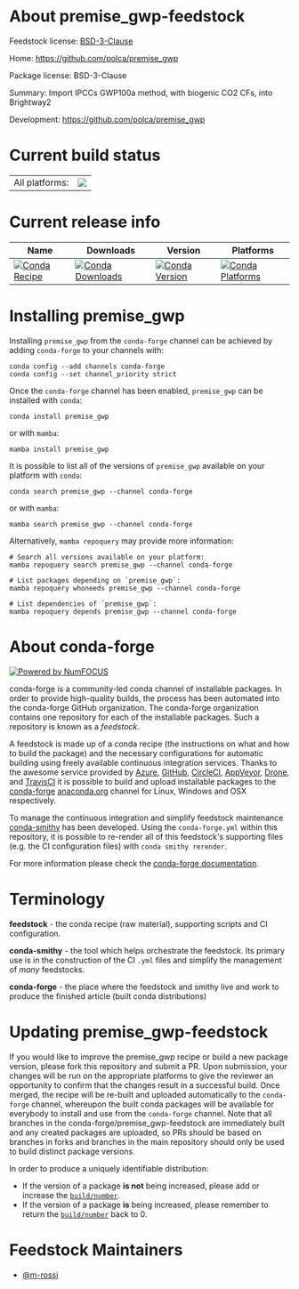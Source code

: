 About premise_gwp-feedstock
===========================

Feedstock license: [BSD-3-Clause](https://github.com/conda-forge/premise_gwp-feedstock/blob/main/LICENSE.txt)

Home: https://github.com/polca/premise_gwp

Package license: BSD-3-Clause

Summary: Import IPCCs GWP100a method, with biogenic CO2 CFs, into Brightway2

Development: https://github.com/polca/premise_gwp

Current build status
====================


<table><tr><td>All platforms:</td>
    <td>
      <a href="https://dev.azure.com/conda-forge/feedstock-builds/_build/latest?definitionId=18324&branchName=main">
        <img src="https://dev.azure.com/conda-forge/feedstock-builds/_apis/build/status/premise_gwp-feedstock?branchName=main">
      </a>
    </td>
  </tr>
</table>

Current release info
====================

| Name | Downloads | Version | Platforms |
| --- | --- | --- | --- |
| [![Conda Recipe](https://img.shields.io/badge/recipe-premise__gwp-green.svg)](https://anaconda.org/conda-forge/premise_gwp) | [![Conda Downloads](https://img.shields.io/conda/dn/conda-forge/premise_gwp.svg)](https://anaconda.org/conda-forge/premise_gwp) | [![Conda Version](https://img.shields.io/conda/vn/conda-forge/premise_gwp.svg)](https://anaconda.org/conda-forge/premise_gwp) | [![Conda Platforms](https://img.shields.io/conda/pn/conda-forge/premise_gwp.svg)](https://anaconda.org/conda-forge/premise_gwp) |

Installing premise_gwp
======================

Installing `premise_gwp` from the `conda-forge` channel can be achieved by adding `conda-forge` to your channels with:

```
conda config --add channels conda-forge
conda config --set channel_priority strict
```

Once the `conda-forge` channel has been enabled, `premise_gwp` can be installed with `conda`:

```
conda install premise_gwp
```

or with `mamba`:

```
mamba install premise_gwp
```

It is possible to list all of the versions of `premise_gwp` available on your platform with `conda`:

```
conda search premise_gwp --channel conda-forge
```

or with `mamba`:

```
mamba search premise_gwp --channel conda-forge
```

Alternatively, `mamba repoquery` may provide more information:

```
# Search all versions available on your platform:
mamba repoquery search premise_gwp --channel conda-forge

# List packages depending on `premise_gwp`:
mamba repoquery whoneeds premise_gwp --channel conda-forge

# List dependencies of `premise_gwp`:
mamba repoquery depends premise_gwp --channel conda-forge
```


About conda-forge
=================

[![Powered by
NumFOCUS](https://img.shields.io/badge/powered%20by-NumFOCUS-orange.svg?style=flat&colorA=E1523D&colorB=007D8A)](https://numfocus.org)

conda-forge is a community-led conda channel of installable packages.
In order to provide high-quality builds, the process has been automated into the
conda-forge GitHub organization. The conda-forge organization contains one repository
for each of the installable packages. Such a repository is known as a *feedstock*.

A feedstock is made up of a conda recipe (the instructions on what and how to build
the package) and the necessary configurations for automatic building using freely
available continuous integration services. Thanks to the awesome service provided by
[Azure](https://azure.microsoft.com/en-us/services/devops/), [GitHub](https://github.com/),
[CircleCI](https://circleci.com/), [AppVeyor](https://www.appveyor.com/),
[Drone](https://cloud.drone.io/welcome), and [TravisCI](https://travis-ci.com/)
it is possible to build and upload installable packages to the
[conda-forge](https://anaconda.org/conda-forge) [anaconda.org](https://anaconda.org/)
channel for Linux, Windows and OSX respectively.

To manage the continuous integration and simplify feedstock maintenance
[conda-smithy](https://github.com/conda-forge/conda-smithy) has been developed.
Using the ``conda-forge.yml`` within this repository, it is possible to re-render all of
this feedstock's supporting files (e.g. the CI configuration files) with ``conda smithy rerender``.

For more information please check the [conda-forge documentation](https://conda-forge.org/docs/).

Terminology
===========

**feedstock** - the conda recipe (raw material), supporting scripts and CI configuration.

**conda-smithy** - the tool which helps orchestrate the feedstock.
                   Its primary use is in the construction of the CI ``.yml`` files
                   and simplify the management of *many* feedstocks.

**conda-forge** - the place where the feedstock and smithy live and work to
                  produce the finished article (built conda distributions)


Updating premise_gwp-feedstock
==============================

If you would like to improve the premise_gwp recipe or build a new
package version, please fork this repository and submit a PR. Upon submission,
your changes will be run on the appropriate platforms to give the reviewer an
opportunity to confirm that the changes result in a successful build. Once
merged, the recipe will be re-built and uploaded automatically to the
`conda-forge` channel, whereupon the built conda packages will be available for
everybody to install and use from the `conda-forge` channel.
Note that all branches in the conda-forge/premise_gwp-feedstock are
immediately built and any created packages are uploaded, so PRs should be based
on branches in forks and branches in the main repository should only be used to
build distinct package versions.

In order to produce a uniquely identifiable distribution:
 * If the version of a package **is not** being increased, please add or increase
   the [``build/number``](https://docs.conda.io/projects/conda-build/en/latest/resources/define-metadata.html#build-number-and-string).
 * If the version of a package **is** being increased, please remember to return
   the [``build/number``](https://docs.conda.io/projects/conda-build/en/latest/resources/define-metadata.html#build-number-and-string)
   back to 0.

Feedstock Maintainers
=====================

* [@m-rossi](https://github.com/m-rossi/)

